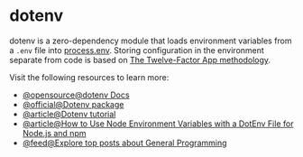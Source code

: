 # dotenv

dotenv is a zero-dependency module that loads environment variables from a `.env` file into [process.env](https://nodejs.org/docs/latest/api/process.html#process_process_env). Storing configuration in the environment separate from code is based on [The Twelve-Factor App methodology](https://12factor.net/config).

Visit the following resources to learn more:

- [@opensource@dotenv Docs](https://github.com/motdotla/dotenv#readme)
- [@official@Dotenv package](https://www.npmjs.com/package/dotenv)
- [@article@Dotenv tutorial](https://zetcode.com/javascript/dotenv/)
- [@article@How to Use Node Environment Variables with a DotEnv File for Node.js and npm](https://www.freecodecamp.org/news/how-to-use-node-environment-variables-with-a-dotenv-file-for-node-js-and-npm/)
- [@feed@Explore top posts about General Programming](https://app.daily.dev/tags/general-programming?ref=roadmapsh)
